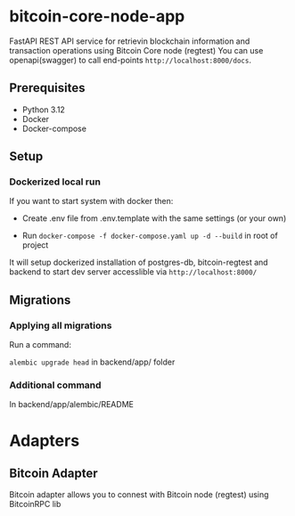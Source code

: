 # bitcoin-core-node-app

FastAPI REST API service for retrievin blockchain information and transaction operations using Bitcoin Core node (regtest)
You can use openapi(swagger) to call end-points `http://localhost:8000/docs`.

## Prerequisites
- Python 3.12
- Docker
- Docker-compose

## Setup
### Dockerized local run

If you want to start system with docker then:

* Create .env file from .env.template with the same settings (or your own)

* Run `docker-compose -f docker-compose.yaml up -d --build` in root of project

It will setup dockerized installation of postgres-db, bitcoin-regtest and backend to start dev server accesslible via `http://localhost:8000/`

## Migrations

### Applying all migrations
Run a command:

``alembic upgrade head`` in backend/app/ folder

### Additional command 
In backend/app/alembic/README

# Adapters

## Bitcoin Adapter

Bitcoin adapter allows you to connest with Bitcoin node (regtest) using BitcoinRPC lib


